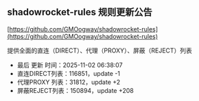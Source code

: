 ## shadowrocket-rules 规则更新公告

[https://github.com/GMOogway/shadowrocket-rules](https://github.com/GMOogway/shadowrocket-rules)

提供全面的直连（DIRECT）、代理（PROXY）、屏蔽（REJECT）列表
- 最后 更新 时间：2025-11-02 06:38:07
- 直连DIRECT列表：116851，update -1
- 代理PROXY 列表：31812，update +2
- 屏蔽REJECT列表：150894，update +208